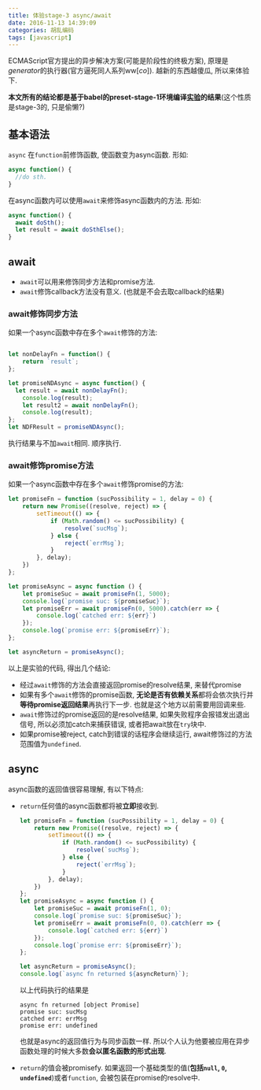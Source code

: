 ```yaml
---
title: 体验stage-3 async/await
date: 2016-11-13 14:39:09
categories: 胡乱编码
tags: [javascript]
---
```

ECMAScript官方提出的异步解决方案(可能是阶段性的终极方案), 原理是*generator*的执行器(官方逼死同人系列ww[*co*]). 越新的东西越傻瓜, 所以来体验下.

**本文所有的结论都是基于babel的preset-stage-1环境编译[实验](http://github.com/fjonas/ecma-feature-test)的结果**(这个性质是stage-3的, 只是偷懒?)

<!--more-->

## 基本语法

`async` 在`function`前修饰函数, 使函数变为async函数. 形如:

```js
async function() {
  //do sth.
}
```

在async函数内可以使用`await`来修饰async函数内的方法. 形如:

```js
async function() {
  await doSth();
  let result = await doSthElse();
}
```

## await

+ `await`可以用来修饰同步方法和promise方法.
+ `await`修饰callback方法没有意义. (也就是不会去取callback的结果)

### await修饰同步方法

如果一个async函数中存在多个`await`修饰的方法:

```js

let nonDelayFn = function() {
    return `result`;
};

let promiseNDAsync = async function() {
  let result = await nonDelayFn();
    console.log(result);
    let result2 = await nonDelayFn();
    console.log(result);
};
let NDFResult = promiseNDAsync();
```

执行结果与不加`await`相同. 顺序执行.

### await修饰promise方法

如果一个async函数中存在多个`await`修饰promise的方法:

```js
let promiseFn = function (sucPossibility = 1, delay = 0) {
    return new Promise((resolve, reject) => {
        setTimeout(() => {
            if (Math.random() <= sucPossibility) {
                resolve(`sucMsg`);
            } else {
                reject(`errMsg`);
            }
        }, delay);
    })
};

let promiseAsync = async function () {
    let promiseSuc = await promiseFn(1, 5000);
    console.log(`promise suc: ${promiseSuc}`);
    let promiseErr = await promiseFn(0, 5000).catch(err => {
        console.log(`catched err: ${err}`)
    });
    console.log(`promise err: ${promiseErr}`);
};

let asyncReturn = promiseAsync();
```

以上是实验的代码, 得出几个结论:

+ 经过`await`修饰的方法会直接返回promise的resolve结果, 来替代promise
+ 如果有多个`await`修饰的promise函数, **无论是否有依赖关系**都将会依次执行并**等待promise返回结果**再执行下一步. 也就是这个地方以前需要用回调来些.
+ `await`修饰过的promise返回的是resolve结果, 如果失败程序会报错发出退出信号, 所以必须加catch来捕获错误, 或者把await放在`try`块中.
+ 如果promise被reject, catch到错误的话程序会继续运行, await修饰过的方法范围值为`undefined`.

## async

async函数的返回值很容易理解, 有以下特点:

+ `return`任何值的async函数都将被**立即**接收到. 

  ```js
  let promiseFn = function (sucPossibility = 1, delay = 0) {
      return new Promise((resolve, reject) => {
          setTimeout(() => {
              if (Math.random() <= sucPossibility) {
                  resolve(`sucMsg`);
              } else {
                  reject(`errMsg`);
              }
          }, delay);
      })
  };
  let promiseAsync = async function () {
      let promiseSuc = await promiseFn(1, 0);
      console.log(`promise suc: ${promiseSuc}`);
      let promiseErr = await promiseFn(0, 0).catch(err => {
          console.log(`catched err: ${err}`)
      });
      console.log(`promise err: ${promiseErr}`); 
  };

  let asyncReturn = promiseAsync();
  console.log(`async fn returned ${asyncReturn}`);
  ```

  以上代码执行的结果是

  ```
  async fn returned [object Promise]
  promise suc: sucMsg
  catched err: errMsg
  promise err: undefined
  ```

  也就是async的返回值行为与同步函数一样. 所以个人认为他要被应用在异步函数处理的时候大多数**会以匿名函数的形式出现**.

+ `return`的值会被promisefy. 如果返回一个基础类型的值(**包括`null`, `0`, `undefined`**)或者`function`, 会被包装在promise的resolve中.